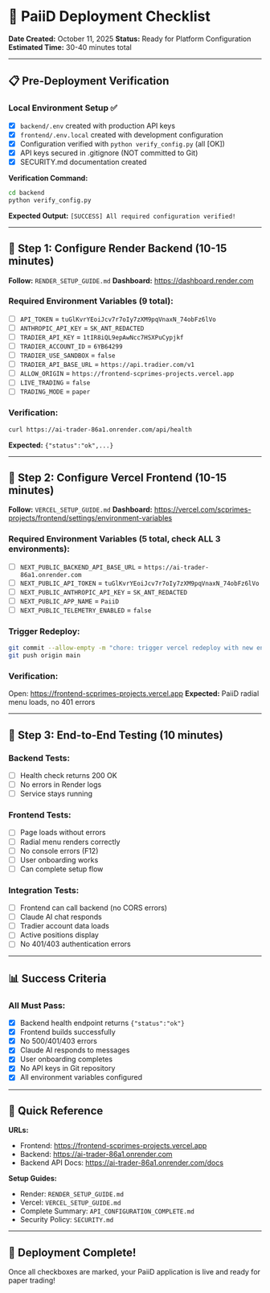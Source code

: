 # 🚀 PaiiD Deployment Checklist

**Date Created:** October 11, 2025
**Status:** Ready for Platform Configuration
**Estimated Time:** 30-40 minutes total

---

## 📋 Pre-Deployment Verification

### Local Environment Setup ✅
- [x] `backend/.env` created with production API keys
- [x] `frontend/.env.local` created with development configuration
- [x] Configuration verified with `python verify_config.py` (all [OK])
- [x] API keys secured in .gitignore (NOT committed to Git)
- [x] SECURITY.md documentation created

**Verification Command:**
```bash
cd backend
python verify_config.py
```
**Expected Output:** `[SUCCESS] All required configuration verified!`

---

## 🎯 Step 1: Configure Render Backend (10-15 minutes)

**Follow:** `RENDER_SETUP_GUIDE.md`
**Dashboard:** https://dashboard.render.com

### Required Environment Variables (9 total):
- [ ] `API_TOKEN` = `tuGlKvrYEoiJcv7r7oIy7zXM9pqVnaxN_74obFz6lVo`
- [ ] `ANTHROPIC_API_KEY` = `SK_ANT_REDACTED`
- [ ] `TRADIER_API_KEY` = `1tIR8iQL9epAwNcc7HSXPuCypjkf`
- [ ] `TRADIER_ACCOUNT_ID` = `6YB64299`
- [ ] `TRADIER_USE_SANDBOX` = `false`
- [ ] `TRADIER_API_BASE_URL` = `https://api.tradier.com/v1`
- [ ] `ALLOW_ORIGIN` = `https://frontend-scprimes-projects.vercel.app`
- [ ] `LIVE_TRADING` = `false`
- [ ] `TRADING_MODE` = `paper`

### Verification:
```bash
curl https://ai-trader-86a1.onrender.com/api/health
```
**Expected:** `{"status":"ok",...}`

---

## 🎯 Step 2: Configure Vercel Frontend (10-15 minutes)

**Follow:** `VERCEL_SETUP_GUIDE.md`
**Dashboard:** https://vercel.com/scprimes-projects/frontend/settings/environment-variables

### Required Environment Variables (5 total, check ALL 3 environments):
- [ ] `NEXT_PUBLIC_BACKEND_API_BASE_URL` = `https://ai-trader-86a1.onrender.com`
- [ ] `NEXT_PUBLIC_API_TOKEN` = `tuGlKvrYEoiJcv7r7oIy7zXM9pqVnaxN_74obFz6lVo`
- [ ] `NEXT_PUBLIC_ANTHROPIC_API_KEY` = `SK_ANT_REDACTED`
- [ ] `NEXT_PUBLIC_APP_NAME` = `PaiiD`
- [ ] `NEXT_PUBLIC_TELEMETRY_ENABLED` = `false`

### Trigger Redeploy:
```bash
git commit --allow-empty -m "chore: trigger vercel redeploy with new env vars"
git push origin main
```

### Verification:
Open: https://frontend-scprimes-projects.vercel.app
**Expected:** PaiiD radial menu loads, no 401 errors

---

## 🎯 Step 3: End-to-End Testing (10 minutes)

### Backend Tests:
- [ ] Health check returns 200 OK
- [ ] No errors in Render logs
- [ ] Service stays running

### Frontend Tests:
- [ ] Page loads without errors
- [ ] Radial menu renders correctly
- [ ] No console errors (F12)
- [ ] User onboarding works
- [ ] Can complete setup flow

### Integration Tests:
- [ ] Frontend can call backend (no CORS errors)
- [ ] Claude AI chat responds
- [ ] Tradier account data loads
- [ ] Active positions display
- [ ] No 401/403 authentication errors

---

## 📊 Success Criteria

### All Must Pass:
- [x] Backend health endpoint returns `{"status":"ok"}`
- [x] Frontend builds successfully
- [x] No 500/401/403 errors
- [x] Claude AI responds to messages
- [x] User onboarding completes
- [x] No API keys in Git repository
- [x] All environment variables configured

---

## 🔗 Quick Reference

**URLs:**
- Frontend: https://frontend-scprimes-projects.vercel.app
- Backend: https://ai-trader-86a1.onrender.com
- Backend API Docs: https://ai-trader-86a1.onrender.com/docs

**Setup Guides:**
- Render: `RENDER_SETUP_GUIDE.md`
- Vercel: `VERCEL_SETUP_GUIDE.md`
- Complete Summary: `API_CONFIGURATION_COMPLETE.md`
- Security Policy: `SECURITY.md`

---

## 🎉 Deployment Complete!

Once all checkboxes are marked, your PaiiD application is live and ready for paper trading!
